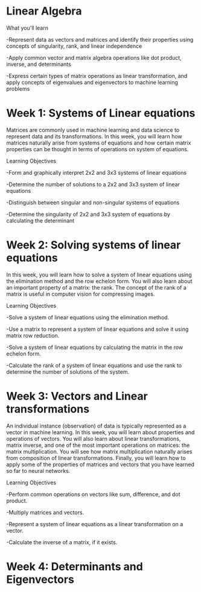 # Linear Algebra

What you'll learn

-Represent data as vectors and matrices and identify their properties using concepts of singularity, rank, and linear independence

-Apply common vector and matrix algebra operations like dot product, inverse, and determinants

-Express certain types of matrix operations as linear transformation, and apply concepts of eigenvalues and eigenvectors to machine learning problems

# Week 1: Systems of Linear equations

Matrices are commonly used in machine learning and data science to represent data and its transformations. In this week, you will learn how matrices naturally arise from systems of equations and how certain matrix properties can be thought in terms of operations on system of equations.

Learning Objectives

-Form and graphically interpret 2x2 and 3x3 systems of linear equations

-Determine the number of solutions to a 2x2 and 3x3 system of linear equations

-Distinguish between singular and non-singular systems of equations

-Determine the singularity of 2x2 and 3x3 system of equations by calculating the determinant


# Week 2: Solving systems of linear equations

In this week, you will learn how to solve a system of linear equations using the elimination method and the row echelon form. You will also learn about an important property of a matrix: the rank. The concept of the rank of a matrix is useful in computer vision for compressing images.

Learning Objectives

-Solve a system of linear equations using the elimination method.

-Use a matrix to represent a system of linear equations and solve it using matrix row reduction.

-Solve a system of linear equations by calculating the matrix in the row echelon form.

-Calculate the rank of a system of linear equations and use the rank to determine the number of solutions of the system.


# Week 3: Vectors and Linear transformations

An individual instance (observation) of data is typically represented as a vector in machine learning. In this week, you will learn about properties and operations of vectors. You will also learn about linear transformations, matrix inverse, and one of the most important operations on matrices: the matrix multiplication. You will see how matrix multiplication naturally arises from composition of linear transformations. Finally, you will learn how to apply some of the properties of matrices and vectors that you have learned so far to neural networks.

Learning Objectives

-Perform common operations on vectors like sum, difference, and dot product.

-Multiply matrices and vectors.

-Represent a system of linear equations as a linear transformation on a vector.

-Calculate the inverse of a matrix, if it exists.


# Week 4: Determinants and Eigenvectors
